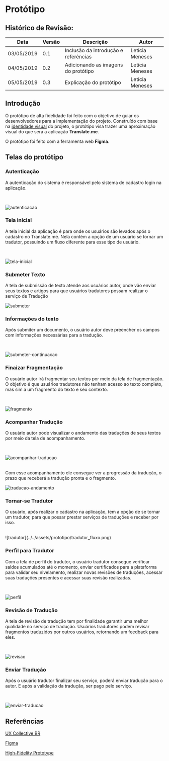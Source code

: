 # Protótipo

## Histórico de Revisão:
| Data | Versão | Descrição | Autor |
|---|---|---|---|
| 03/05/2019 | 0.1 | Inclusão da introdução e referências | Letícia Meneses |
| 04/05/2019 | 0.2 | Adicionando as imagens do protótipo | Letícia Meneses |
|05/05/2019 | 0.3 | Explicação do protótipo | Letícia Meneses |

## Introdução
O protótipo de alta fidelidade foi feito com o objetivo de guiar os desenvolvedores para a implementação do projeto. Construído com base na [identidade visual](documentos/projeto/identidade_visual.md) do projeto, o protótipo visa trazer uma aproximação visual do que será a aplicação **Translate.me**.
<br>

O protótipo foi feito com a ferramenta web **Figma**.

## Telas do protótipo

### Autenticação
A autenticação do sistema é responsável pelo sistema de cadastro login na aplicação.

<br>

![autenticacao](../../assets/prototipo/autenticacao.png)

### Tela inicial
A tela inicial da aplicação é para onde os usuários são levados após o cadastro no Translate.me. Nela contém a opção de um usuário se tornar um tradutor, possuindo um fluxo diferente para esse tipo de usuário.

<br>

![tela-inicial](../../assets/prototipo/inicial.png)

### Submeter Texto
A tela de submissão de texto atende aos usuários autor, onde vão enviar seus textos e artigos para que usuários tradutores possam realizar o serviço de Tradução
<br>

![submeter](../../assets/prototipo/submeter.png)

### Informações do texto
Após submiter um documento, o usuário autor deve preencher os campos com informações necessárias para a tradução.

<br>

![submeter-continuacao](../../assets/prototipo/submissao_continua.png)

### Finaizar Fragmentação
O usuário autor irá fragmentar seu textos por meio da tela de fragmentação. O objetivo é que usuários tradutores não tenham acesso ao texto completo, mas sim a um fragmento do texto e seu contexto.

<br>

![fragmento](../../assets/prototipo/fragmento.png)

### Acompanhar Tradução
O usuário autor pode visualizar o andamento das traduções de seus textos por meio da tela de acompanhamento.

<br>

![acompanhar-traducao](../../assets/prototipo/acompanha.png)

<br>
Com esse acompanhamento ele consegue ver a progressão da tradução, o prazo que receberá a tradução pronta e o fragmento.

<br>

![traducao-andamento](../../assets/prototipo/traducao_andamento.png)

### Tornar-se Tradutor
O usuário, após realizar o cadastro na aplicação, tem a opção de se tornar um tradutor, para que possar prestar serviços de traduções e receber por isso.

<br>
![tradutor](../../assets/prototipo/tradutor_fluxo.png)

### Perfil para Tradutor
Com a tela de perfil do tradutor, o usuário tradutor consegue verificar saldos acumulados até o momento, enviar certificados para a plataforma para validar seu nivelamento, realizar novas revisões de traduções, acessar suas traduções presentes e acessar suas revisão realizadas.

<br>

![perfil](../../assets/prototipo/perfil.png)

### Revisão de Tradução
A tela de revisão de tradução tem por finalidade garantir uma melhor qualidade no serviço de tradução. Usuários tradutores podem revisar fragmentos traduzidos por outros usuários, retornando um feedback para eles.

<br>

![revisao](../../assets/prototipo/revisao.png)


### Enviar Tradução

Após o usuário tradutor finalizar seu serviço, poderá enviar tradução para o autor. E após a validação da tradução, ser pago pelo serviço.

<br>


![enviar-traducao](../../assets/prototipo/enviar_traducao.png)


## Referências
[UX Collective BR](https://brasil.uxdesign.cc/uma-r%C3%A1pido-estudo-de-prototipagem-81a1b300471b)

[Figma](https://www.figma.com/)

[High-Fidelity Prototype](https://www.usability.gov/what-and-why/glossary/high-fidelity-prototype.html)
